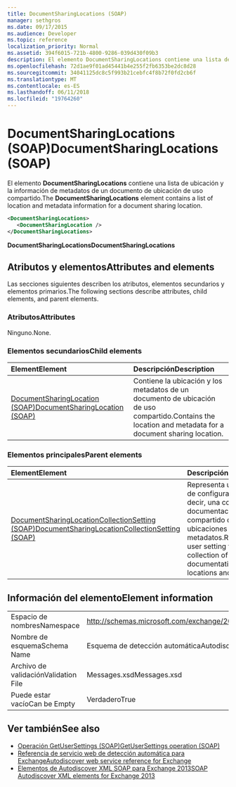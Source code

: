 ```yaml
---
title: DocumentSharingLocations (SOAP)
manager: sethgros
ms.date: 09/17/2015
ms.audience: Developer
ms.topic: reference
localization_priority: Normal
ms.assetid: 394f6015-721b-4800-9286-039d430f09b3
description: El elemento DocumentSharingLocations contiene una lista de ubicación y la información de metadatos de un documento de ubicación de uso compartido.
ms.openlocfilehash: 72d1ae9f01ad45441b4e255f2fb6353be2dc8d28
ms.sourcegitcommit: 34041125dc8c5f993b21cebfc4f8b72f0fd2cb6f
ms.translationtype: MT
ms.contentlocale: es-ES
ms.lasthandoff: 06/11/2018
ms.locfileid: "19764260"
---
```

# <a name="documentsharinglocations-soap"></a><span data-ttu-id="196c5-103">DocumentSharingLocations (SOAP)</span><span class="sxs-lookup"><span data-stu-id="196c5-103">DocumentSharingLocations (SOAP)</span></span>

<span data-ttu-id="196c5-104">El elemento **DocumentSharingLocations** contiene una lista de ubicación y la información de metadatos de un documento de ubicación de uso compartido.</span><span class="sxs-lookup"><span data-stu-id="196c5-104">The **DocumentSharingLocations** element contains a list of location and metadata information for a document sharing location.</span></span> 
  
```XML
<DocumentSharingLocations>
   <DocumentSharingLocation />
</DocumentSharingLocations>
```

 <span data-ttu-id="196c5-105">**DocumentSharingLocations**</span><span class="sxs-lookup"><span data-stu-id="196c5-105">**DocumentSharingLocations**</span></span>
## <a name="attributes-and-elements"></a><span data-ttu-id="196c5-106">Atributos y elementos</span><span class="sxs-lookup"><span data-stu-id="196c5-106">Attributes and elements</span></span>

<span data-ttu-id="196c5-107">Las secciones siguientes describen los atributos, elementos secundarios y elementos primarios.</span><span class="sxs-lookup"><span data-stu-id="196c5-107">The following sections describe attributes, child elements, and parent elements.</span></span>
  
### <a name="attributes"></a><span data-ttu-id="196c5-108">Atributos</span><span class="sxs-lookup"><span data-stu-id="196c5-108">Attributes</span></span>

<span data-ttu-id="196c5-109">Ninguno.</span><span class="sxs-lookup"><span data-stu-id="196c5-109">None.</span></span>
  
### <a name="child-elements"></a><span data-ttu-id="196c5-110">Elementos secundarios</span><span class="sxs-lookup"><span data-stu-id="196c5-110">Child elements</span></span>

|<span data-ttu-id="196c5-111">**Element**</span><span class="sxs-lookup"><span data-stu-id="196c5-111">**Element**</span></span>|<span data-ttu-id="196c5-112">**Descripción**</span><span class="sxs-lookup"><span data-stu-id="196c5-112">**Description**</span></span>|
|:-----|:-----|
|[<span data-ttu-id="196c5-113">DocumentSharingLocation (SOAP)</span><span class="sxs-lookup"><span data-stu-id="196c5-113">DocumentSharingLocation (SOAP)</span></span>](documentsharinglocation-soap.md) <br/> |<span data-ttu-id="196c5-114">Contiene la ubicación y los metadatos de un documento de ubicación de uso compartido.</span><span class="sxs-lookup"><span data-stu-id="196c5-114">Contains the location and metadata for a document sharing location.</span></span>  <br/> |
   
### <a name="parent-elements"></a><span data-ttu-id="196c5-115">Elementos principales</span><span class="sxs-lookup"><span data-stu-id="196c5-115">Parent elements</span></span>

|<span data-ttu-id="196c5-116">**Element**</span><span class="sxs-lookup"><span data-stu-id="196c5-116">**Element**</span></span>|<span data-ttu-id="196c5-117">**Descripción**</span><span class="sxs-lookup"><span data-stu-id="196c5-117">**Description**</span></span>|
|:-----|:-----|
|[<span data-ttu-id="196c5-118">DocumentSharingLocationCollectionSetting (SOAP)</span><span class="sxs-lookup"><span data-stu-id="196c5-118">DocumentSharingLocationCollectionSetting (SOAP)</span></span>](documentsharinglocationcollectionsetting-soap.md) <br/> |<span data-ttu-id="196c5-119">Representa un usuario de configuración, es decir, una colección de documentación de uso compartido de las ubicaciones y los metadatos.</span><span class="sxs-lookup"><span data-stu-id="196c5-119">Represents a user setting that is a collection of documentation sharing locations and metadata.</span></span>  <br/> |
   
## <a name="element-information"></a><span data-ttu-id="196c5-120">Información del elemento</span><span class="sxs-lookup"><span data-stu-id="196c5-120">Element information</span></span>

|||
|:-----|:-----|
|<span data-ttu-id="196c5-121">Espacio de nombres</span><span class="sxs-lookup"><span data-stu-id="196c5-121">Namespace</span></span>  <br/> |http://schemas.microsoft.com/exchange/2010/Autodiscover  <br/> |
|<span data-ttu-id="196c5-122">Nombre de esquema</span><span class="sxs-lookup"><span data-stu-id="196c5-122">Schema Name</span></span>  <br/> |<span data-ttu-id="196c5-123">Esquema de detección automática</span><span class="sxs-lookup"><span data-stu-id="196c5-123">Autodiscover schema</span></span>  <br/> |
|<span data-ttu-id="196c5-124">Archivo de validación</span><span class="sxs-lookup"><span data-stu-id="196c5-124">Validation File</span></span>  <br/> |<span data-ttu-id="196c5-125">Messages.xsd</span><span class="sxs-lookup"><span data-stu-id="196c5-125">Messages.xsd</span></span>  <br/> |
|<span data-ttu-id="196c5-126">Puede estar vacío</span><span class="sxs-lookup"><span data-stu-id="196c5-126">Can be Empty</span></span>  <br/> |<span data-ttu-id="196c5-127">Verdadero</span><span class="sxs-lookup"><span data-stu-id="196c5-127">True</span></span>  <br/> |
   
## <a name="see-also"></a><span data-ttu-id="196c5-128">Ver también</span><span class="sxs-lookup"><span data-stu-id="196c5-128">See also</span></span>

- [<span data-ttu-id="196c5-129">Operación GetUserSettings (SOAP)</span><span class="sxs-lookup"><span data-stu-id="196c5-129">GetUserSettings operation (SOAP)</span></span>](getusersettings-operation-soap.md)
- [<span data-ttu-id="196c5-130">Referencia de servicio web de detección automática para Exchange</span><span class="sxs-lookup"><span data-stu-id="196c5-130">Autodiscover web service reference for Exchange</span></span>](autodiscover-web-service-reference-for-exchange.md)
- [<span data-ttu-id="196c5-131">Elementos de Autodiscover XML SOAP para Exchange 2013</span><span class="sxs-lookup"><span data-stu-id="196c5-131">SOAP Autodiscover XML elements for Exchange 2013</span></span>](soap-autodiscover-xml-elements-for-exchange-2013.md)

